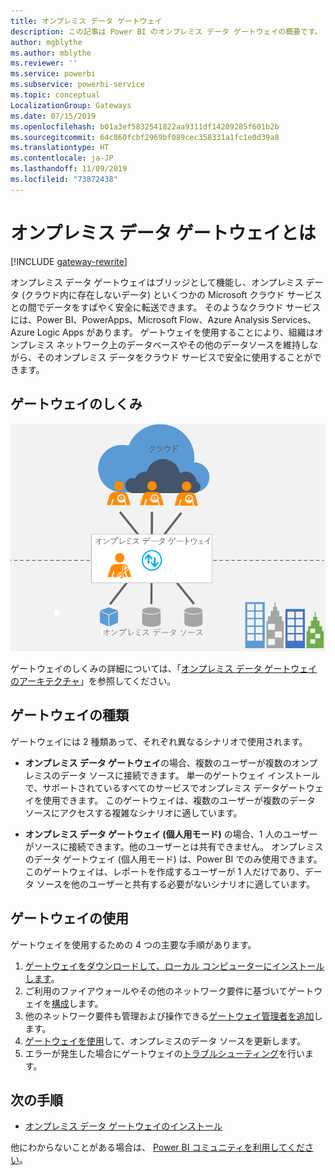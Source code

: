 ```yaml
---
title: オンプレミス データ ゲートウェイ
description: この記事は Power BI のオンプレミス データ ゲートウェイの概要です。 このゲートウェイを使用し、DirectQuery データ ソースを操作できます。 また、このゲートウェイを使用し、オンプレミス データでクラウド データセットを更新できます。
author: mgblythe
ms.author: mblythe
ms.reviewer: ''
ms.service: powerbi
ms.subservice: powerbi-service
ms.topic: conceptual
LocalizationGroup: Gateways
ms.date: 07/15/2019
ms.openlocfilehash: b01a3ef5832541822aa9311df14289285f601b2b
ms.sourcegitcommit: 64c860fcbf2969bf089cec358331a1fc1e0d39a8
ms.translationtype: HT
ms.contentlocale: ja-JP
ms.lasthandoff: 11/09/2019
ms.locfileid: "73872438"
---
```

# <a name="what-is-an-on-premises-data-gateway"></a>オンプレミス データ ゲートウェイとは

[!INCLUDE [gateway-rewrite](includes/gateway-rewrite.md)]

オンプレミス データ ゲートウェイはブリッジとして機能し、オンプレミス データ (クラウド内に存在しないデータ) といくつかの Microsoft クラウド サービスとの間でデータをすばやく安全に転送できます。 そのようなクラウド サービスには、Power BI、PowerApps、Microsoft Flow、Azure Analysis Services、Azure Logic Apps があります。 ゲートウェイを使用することにより、組織はオンプレミス ネットワーク上のデータベースやその他のデータソースを維持しながら、そのオンプレミス データをクラウド サービスで安全に使用することができます。

## <a name="how-the-gateway-works"></a>ゲートウェイのしくみ

![ゲートウェイの概要](media/service-gateway-onprem/on-premises-data-gateway.png)

ゲートウェイのしくみの詳細については、「[オンプレミス データ ゲートウェイのアーキテクチャ](/data-integration/gateway/service-gateway-onprem-indepth)」を参照してください。

## <a name="types-of-gateways"></a>ゲートウェイの種類

ゲートウェイには 2 種類あって、それぞれ異なるシナリオで使用されます。

* **オンプレミス データ ゲートウェイ**の場合、複数のユーザーが複数のオンプレミスのデータ ソースに接続できます。 単一のゲートウェイ インストールで、サポートされているすべてのサービスでオンプレミス データゲートウェイを使用できます。 このゲートウェイは、複数のユーザーが複数のデータ ソースにアクセスする複雑なシナリオに適しています。

* **オンプレミス データ ゲートウェイ (個人用モード)** の場合、1 人のユーザーがソースに接続できます。他のユーザーとは共有できません。 オンプレミスのデータ ゲートウェイ (個人用モード) は、Power BI でのみ使用できます。 このゲートウェイは、レポートを作成するユーザーが 1 人だけであり、データ ソースを他のユーザーと共有する必要がないシナリオに適しています。

## <a name="use-a-gateway"></a>ゲートウェイの使用

ゲートウェイを使用するための 4 つの主要な手順があります。

1. [ゲートウェイをダウンロードして、ローカル コンピューターにインストールします](/data-integration/gateway/service-gateway-install)。
1. ご利用のファイアウォールやその他のネットワーク要件に基づいてゲートウェイを[構成](/data-integration/gateway/service-gateway-app)します。
1. 他のネットワーク要件も管理および操作できる[ゲートウェイ管理者を追加](/data-integration/gateway/service-gateway-manage)します。
1. [ゲートウェイを使用](service-gateway-sql-tutorial.md)して、オンプレミスのデータ ソースを更新します。
1. エラーが発生した場合にゲートウェイの[トラブルシューティング](service-gateway-onprem-tshoot.md)を行います。

## <a name="next-steps"></a>次の手順

* [オンプレミス データ ゲートウェイのインストール](/data-integration/gateway/service-gateway-install)

他にわからないことがある場合は、 [Power BI コミュニティを利用してください](https://community.powerbi.com/)。
